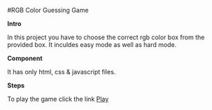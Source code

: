 #RGB Color Guessing Game

**Intro**

In this project you have to choose the correct rgb color box from the provided box. It inculdes easy mode as well as hard mode.

**Component**

It has only html, css & javascript files.

**Steps**

To play the game click the link [Play](https://codepen.io/iamismile/pen/MdvJbM)
